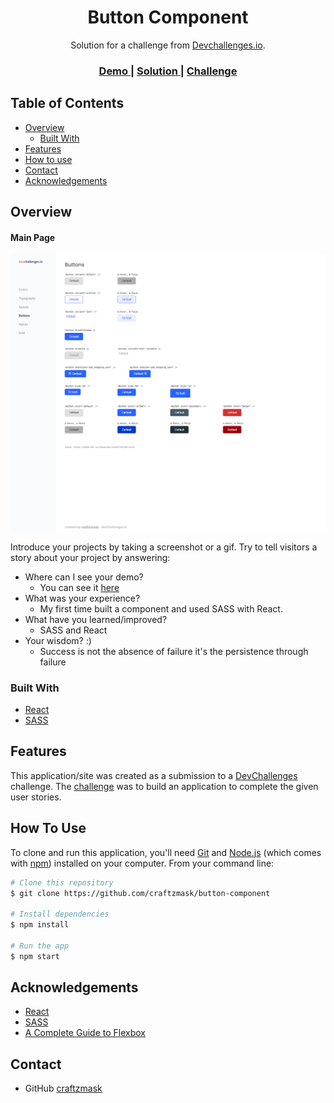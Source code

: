 <!-- Please update value in the {}  -->

<h1 align="center">Button Component</h1>

<div align="center">
   Solution for a challenge from  <a href="http://devchallenges.io" target="_blank">Devchallenges.io</a>.
</div>

<div align="center">
  <h3>
    <a href="https://button-component-cyan.vercel.app/">
      Demo
    </a>
    <span> | </span>
    <a href="https://github.com/craftzmask/button-component">
      Solution
    </a>
    <span> | </span>
    <a href="https://devchallenges.io/challenges/ohgVTyJCbm5OZyTB2gNY">
      Challenge
    </a>
  </h3>
</div>

<!-- TABLE OF CONTENTS -->

## Table of Contents

- [Overview](#overview)
  - [Built With](#built-with)
- [Features](#features)
- [How to use](#how-to-use)
- [Contact](#contact)
- [Acknowledgements](#acknowledgements)

<!-- OVERVIEW -->

## Overview

#### Main Page
![main-page](./public/main.png)

Introduce your projects by taking a screenshot or a gif. Try to tell visitors a story about your project by answering:

- Where can I see your demo?
  - You can see it [here](https://button-component-cyan.vercel.app/)
- What was your experience?
  - My first time built a component and used SASS with React.
- What have you learned/improved?
  - SASS and React
- Your wisdom? :)
  - Success is not the absence of failure it's the persistence through failure

### Built With

<!-- This section should list any major frameworks that you built your project using. Here are a few examples.-->

- [React](https://reactjs.org/)
- [SASS](https://sass-lang.com/)

## Features

<!-- List the features of your application or follow the template. Don't share the figma file here :) -->

This application/site was created as a submission to a [DevChallenges](https://devchallenges.io/challenges) challenge. The [challenge](https://devchallenges.io/challenges/ohgVTyJCbm5OZyTB2gNY) was to build an application to complete the given user stories.

## How To Use

<!-- This is an example, please update according to your application -->

To clone and run this application, you'll need [Git](https://git-scm.com) and [Node.js](https://nodejs.org/en/download/) (which comes with [npm](http://npmjs.com)) installed on your computer. From your command line:

```bash
# Clone this repository
$ git clone https://github.com/craftzmask/button-component

# Install dependencies
$ npm install

# Run the app
$ npm start
```

## Acknowledgements

<!-- This section should list any articles or add-ons/plugins that helps you to complete the project. This is optional but it will help you in the future. For exmpale -->

- [React](https://react.dev/)
- [SASS](https://sass-lang.com/)
- [A Complete Guide to Flexbox](https://css-tricks.com/snippets/css/a-guide-to-flexbox/)

## Contact

- GitHub [craftzmask](https://github.com/craftzmask/)

